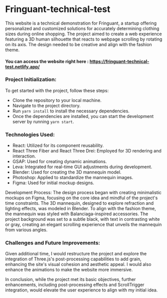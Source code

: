 # Fringuant-technical-test

This website is a technical demonstration for Fringuant, a startup offering personalized and customized solutions for accurately determining clothing sizes during online shopping. The project aimed to create a web experience featuring a 3D human silhouette that reacts to webpage scrolling by rotating on its axis. The design needed to be creative and align with the fashion theme.

#### You can access the website right here : https://fringuant-technical-test.netlify.app/

### Project Initialization:
To get started with the project, follow these steps:
* Clone the repository to your local machine.
* Navigate to the project directory.
* Run `yarn install` to install the necessary dependencies.
* Once the dependencies are installed, you can start the development server by running `yarn start`.

### Technologies Used:
* React: Utilized for its component reusability.
* React Three Fiber and React Three Drei: Employed for 3D rendering and interaction.
* GSAP: Used for creating dynamic animations.
* Leva: Integrated for real-time GUI adjustments during development.
* Blender: Used for creating the 3D mannequin model.
* Photoshop: Applied to standardize the mannequin images.
* Figma: Used for initial mockup designs.

Development Process:
The design process began with creating minimalistic mockups on Figma, focusing on the core idea and mindful of the project's time constraints. The 3D mannequin, designed to explore refraction and lighting effects, was modeled in Blender. To align with the fashion theme, the mannequin was styled with Balanciaga-inspired accessories.
The project background was set to a subtle black, with text in contrasting white or gray, creating an elegant scrolling experience that unveils the mannequin from various angles.

### Challenges and Future Improvements:

Given additional time, I would restructure the project and explore the integration of Three.js's post-processing capabilities to add grain, enhancing the site's visual cohesion and aesthetic appeal. I would also enhance the animations to make the website more immersive. 

In conclusion, while the project met its basic objectives, further enhancements, including post-processing effects and ScrollTrigger integration, would elevate the user experience to align with my initial idea.
